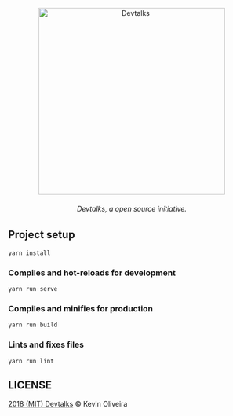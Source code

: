 <p align="center"><img src="https://user-images.githubusercontent.com/3299130/46294797-fc031380-c56c-11e8-868b-1c1e6c26eb23.png" width="380" alt="Devtalks" align="center"></p>
<h6 align="center">Devtalks, a open source initiative.</h6>

## Project setup
```
yarn install
```

### Compiles and hot-reloads for development
```
yarn run serve
```

### Compiles and minifies for production
```
yarn run build
```

### Lints and fixes files
```
yarn run lint
```

## LICENSE

[2018 (MIT) Devtalks](https://github.com/kvnol/devtalks/blob/master/LICENSE) &copy; Kevin Oliveira